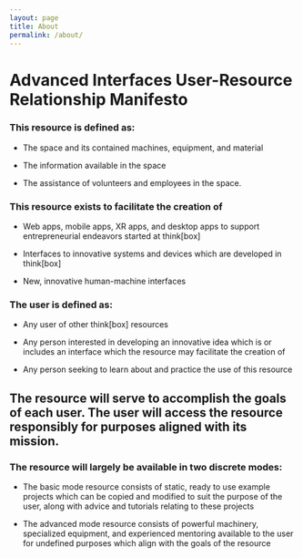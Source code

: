 ```yaml
---
layout: page
title: About
permalink: /about/
---
```


# Advanced Interfaces User-Resource Relationship Manifesto

### This resource is defined as:

- The space and its contained machines, equipment, and material

- The information available in the space

- The assistance of volunteers and employees in the space.

### This resource exists to facilitate the creation of

- Web apps, mobile apps, XR apps, and desktop apps to support entrepreneurial endeavors started at think[box]

- Interfaces to innovative systems and devices which are developed in think[box]

- New, innovative human-machine interfaces

### The user is defined as:

- Any user of other think[box] resources

- Any person interested in developing an innovative idea which is or includes an interface which the resource may facilitate the creation of

- Any person seeking to learn about and practice the use of this resource

## The resource will serve to accomplish the goals of each user. The user will access the resource responsibly for purposes aligned with its mission.

### The resource will largely be available in two discrete modes:

- The basic mode resource consists of static, ready to use example projects which can be copied and modified to suit the purpose of the user, along with advice and tutorials relating to these projects

- The advanced mode resource consists of powerful machinery, specialized equipment, and experienced mentoring available to the user for undefined purposes which align with the goals of the resource
